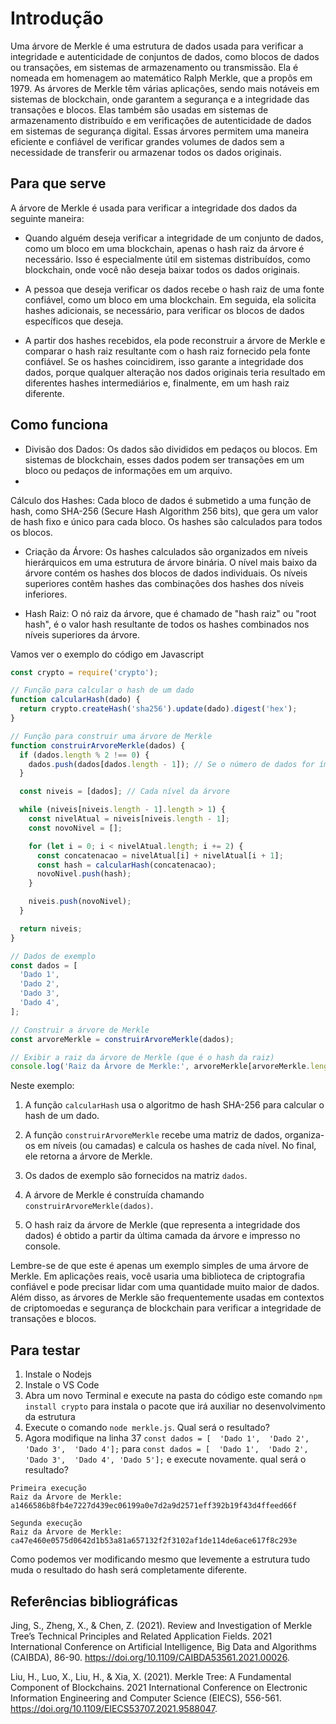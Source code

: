 # Introdução
Uma árvore de Merkle é uma estrutura de dados usada para verificar a integridade e autenticidade de conjuntos de dados, como blocos de dados ou transações, em sistemas de armazenamento ou transmissão. Ela é nomeada em homenagem ao matemático Ralph Merkle, que a propôs em 1979.
As árvores de Merkle têm várias aplicações, sendo mais notáveis em sistemas de blockchain, onde garantem a segurança e a integridade das transações e blocos. Elas também são usadas em sistemas de armazenamento distribuído e em verificações de autenticidade de dados em sistemas de segurança digital. Essas árvores permitem uma maneira eficiente e confiável de verificar grandes volumes de dados sem a necessidade de transferir ou armazenar todos os dados originais.

## Para que serve
A árvore de Merkle é usada para verificar a integridade dos dados da seguinte maneira:

- Quando alguém deseja verificar a integridade de um conjunto de dados, como um bloco em uma blockchain, apenas o hash raiz da árvore é necessário. Isso é especialmente útil em sistemas distribuídos, como blockchain, onde você não deseja baixar todos os dados originais.

- A pessoa que deseja verificar os dados recebe o hash raiz de uma fonte confiável, como um bloco em uma blockchain. Em seguida, ela solicita hashes adicionais, se necessário, para verificar os blocos de dados específicos que deseja.

- A partir dos hashes recebidos, ela pode reconstruir a árvore de Merkle e comparar o hash raiz resultante com o hash raiz fornecido pela fonte confiável. Se os hashes coincidirem, isso garante a integridade dos dados, porque qualquer alteração nos dados originais teria resultado em diferentes hashes intermediários e, finalmente, em um hash raiz diferente.

## Como funciona

- Divisão dos Dados: Os dados são divididos em pedaços ou blocos. Em sistemas de blockchain, esses dados podem ser transações em um bloco ou pedaços de informações em um arquivo.
- 
Cálculo dos Hashes: Cada bloco de dados é submetido a uma função de hash, como SHA-256 (Secure Hash Algorithm 256 bits), que gera um valor de hash fixo e único para cada bloco. Os hashes são calculados para todos os blocos.

- Criação da Árvore: Os hashes calculados são organizados em níveis hierárquicos em uma estrutura de árvore binária. O nível mais baixo da árvore contém os hashes dos blocos de dados individuais. Os níveis superiores contêm hashes das combinações dos hashes dos níveis inferiores.

- Hash Raiz: O nó raiz da árvore, que é chamado de "hash raiz" ou "root hash", é o valor hash resultante de todos os hashes combinados nos níveis superiores da árvore.

Vamos ver o exemplo do código em Javascript

```javascript
const crypto = require('crypto');

// Função para calcular o hash de um dado
function calcularHash(dado) {
  return crypto.createHash('sha256').update(dado).digest('hex');
}

// Função para construir uma árvore de Merkle
function construirArvoreMerkle(dados) {
  if (dados.length % 2 !== 0) {
    dados.push(dados[dados.length - 1]); // Se o número de dados for ímpar, duplicar o último dado.
  }

  const niveis = [dados]; // Cada nível da árvore

  while (niveis[niveis.length - 1].length > 1) {
    const nivelAtual = niveis[niveis.length - 1];
    const novoNivel = [];

    for (let i = 0; i < nivelAtual.length; i += 2) {
      const concatenacao = nivelAtual[i] + nivelAtual[i + 1];
      const hash = calcularHash(concatenacao);
      novoNivel.push(hash);
    }

    niveis.push(novoNivel);
  }

  return niveis;
}

// Dados de exemplo
const dados = [
  'Dado 1',
  'Dado 2',
  'Dado 3',
  'Dado 4',
];

// Construir a árvore de Merkle
const arvoreMerkle = construirArvoreMerkle(dados);

// Exibir a raiz da árvore de Merkle (que é o hash da raiz)
console.log('Raiz da Árvore de Merkle:', arvoreMerkle[arvoreMerkle.length - 1][0]);
```

Neste exemplo:

1. A função `calcularHash` usa o algoritmo de hash SHA-256 para calcular o hash de um dado.

2. A função `construirArvoreMerkle` recebe uma matriz de dados, organiza-os em níveis (ou camadas) e calcula os hashes de cada nível. No final, ele retorna a árvore de Merkle.

3. Os dados de exemplo são fornecidos na matriz `dados`.

4. A árvore de Merkle é construída chamando `construirArvoreMerkle(dados)`.

5. O hash raiz da árvore de Merkle (que representa a integridade dos dados) é obtido a partir da última camada da árvore e impresso no console.

Lembre-se de que este é apenas um exemplo simples de uma árvore de Merkle. Em aplicações reais, você usaria uma biblioteca de criptografia confiável e pode precisar lidar com uma quantidade muito maior de dados. Além disso, as árvores de Merkle são frequentemente usadas em contextos de criptomoedas e segurança de blockchain para verificar a integridade de transações e blocos.

## Para testar
1. Instale o Nodejs
2. Instale o VS Code
3. Abra um novo Terminal e execute na pasta do código este comando `npm install crypto` para instala o pacote que irá auxiliar no desenvolvimento da estrutura
4. Execute o comando `node merkle.js`. Qual será o resultado?
5. Agora modifique na linha 37 `const dados = [  'Dado 1',  'Dado 2',  'Dado 3',  'Dado 4'];` para `const dados = [  'Dado 1',  'Dado 2',  'Dado 3',  'Dado 4', 'Dado 5'];` e execute novamente. qual será o resultado?

```
Primeira execução
Raiz da Árvore de Merkle: a1466586b8fb4e7227d439ec06199a0e7d2a9d2571eff392b19f43d4ffeed66f

Segunda execução
Raiz da Árvore de Merkle: ca47e460e0575d0642d1b53a81a657132f2f3102af1de114de6ace617f8c293e
```

Como podemos ver modificando mesmo que levemente a estrutura tudo muda o resultado do hash será completamente diferente.

## Referências bibliográficas
Jing, S., Zheng, X., & Chen, Z. (2021). Review and Investigation of Merkle Tree’s Technical Principles and Related Application Fields. 2021 International Conference on Artificial Intelligence, Big Data and Algorithms (CAIBDA), 86-90. https://doi.org/10.1109/CAIBDA53561.2021.00026.

Liu, H., Luo, X., Liu, H., & Xia, X. (2021). Merkle Tree: A Fundamental Component of Blockchains. 2021 International Conference on Electronic Information Engineering and Computer Science (EIECS), 556-561. https://doi.org/10.1109/EIECS53707.2021.9588047.
